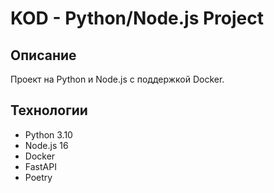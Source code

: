 # KOD - Python/Node.js Project

## Описание
Проект на Python и Node.js с поддержкой Docker.

## Технологии
- Python 3.10
- Node.js 16
- Docker
- FastAPI
- Poetry
